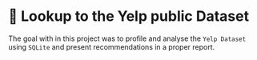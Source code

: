 # :postbox: Lookup to the Yelp public Dataset #
The goal with in this project was to profile and analyse the `Yelp Dataset` using `SQLite` and present recommendations in a proper report.
